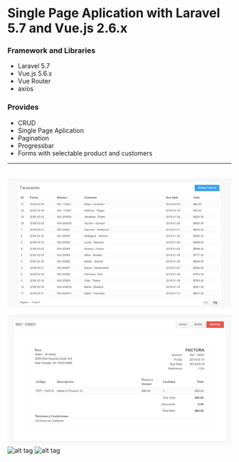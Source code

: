 # Single Page Aplication with Laravel 5.7 and Vue.js 2.6.x

### Framework and Libraries
- Laravel 5.7
- Vue.js 5.6.x
- Vue Router
- axios

### Provides
- CRUD
- Single Page Aplication 
- Pagination
- Progressbar
- Forms with selectable product and customers
-----------------------------------

![alt tag](https://github.com/mcornielly/spa-facturacion/blob/master/img_git/index.png)
![alt tag](https://github.com/mcornielly/spa-facturacion/blob/master/img_git/show.png)
![alt tag](https://github.com/mcornielly/spa-facturacion/tree/master/img_git/edit.png)
![alt tag](https://github.com/mcornielly/spa-facturacion/tree/master/img_git/crate.png)
